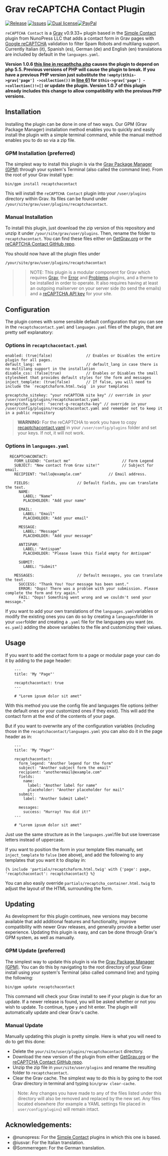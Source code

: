 # Grav reCAPTCHA Contact Plugin

[![Release](https://img.shields.io/github/release/aradianoff/recaptchacontact.svg)][release] [![Issues](https://img.shields.io/github/issues/aradianoff/recaptchacontact.svg)][issues] [![Dual license](https://img.shields.io/badge/license-MIT-blue.svg)](LICENSE "License")[![PayPal](https://www.paypal.com/en_US/i/btn/btn_donate_SM.gif)][paypal]

`reCAPTCHA Contact` is a [Grav](http://github.com/getgrav/grav) v0.9.33+ plugin based in the [Simple Contact](https://github.com/nunopress/grav-plugin-simple_contact) plugin from NunoPress LLC that adds a contact form in Grav pages with [Google reCAPTCHA](https://www.google.com/recaptcha/) validation to filter Spam Robots and multilang support. Currently Italian (it), Spanish (es), German (de) and English (en) translations are included by default in the `languages.yaml`.

**Version 1.0.6 [this line in recapthcha.php](https://github.com/aradianoff/recaptchacontact/blob/master/recaptchacontact.php#L61) causes the plugin to depend on php 5.5. Previous versions of PHP will cause the plugin to break. If you have a previous PHP version just substitute the `!empty($this->grav['page'] ->collection())` in [line 61](https://github.com/aradianoff/recaptchacontact/blob/master/recaptchacontact.php#L61) for `$this->grav['page'] ->collection()!=[]` or update the plugin. Version 1.0.7 of this plugin already includes this change to allow compatibility with the previous PHP versions.** 

## Installation

Installing the plugin can be done in one of two ways. Our GPM (Grav Package Manager) installation method enables you to quickly and easily install the plugin with a simple terminal command, while the manual method enables you to do so via a zip file.

### GPM Installation (preferred)

The simplest way to install this plugin is via the [Grav Package Manager (GPM)](http://learn.getgrav.org/advanced/grav-gpm) through your system's Terminal (also called the command line).  From the root of your Grav install type:

    bin/gpm install recaptchacontact

This will install the `reCAPTCHA Contact` plugin into your `/user/plugins` directory within Grav. Its files can be found under `/your/site/grav/user/plugins/recaptchacontact`.

### Manual Installation

To install this plugin, just download the zip version of this repository and unzip it under `/your/site/grav/user/plugins`. Then, rename the folder to `recaptchacontact`. You can find these files either on [GetGrav.org](http://getgrav.org/downloads/plugins#extras) or the [reCAPTCHA Contact GitHub repo](https://github.com/aradianoff/recaptchacontact).

You should now have all the plugin files under

    /your/site/grav/user/plugins/recaptchacontact

>> NOTE: This plugin is a modular component for Grav which requires [Grav](http://github.com/getgrav/grav), the [Error](https://github.com/getgrav/grav-plugin-error) and [Problems](https://github.com/getgrav/grav-plugin-problems) plugins, and a theme to be installed in order to operate. It also requires having at least an outgoing mailserver on your server side (to send the emails) and a [reCAPTCHA API key](www.google.com/recaptcha/) for your site.

## Configuration

The plugin comes with some sensible default configuration that you can see in the `recaptchacontact.yaml` and `languages.yaml` files of the plugin, that are pretty self explanatory:

### Options in `recaptchacontact.yaml`

```
enabled: (true|false)               // Enables or Disables the entire plugin for all pages.
default_lang: en                    // default_lang in case there is no multilang support in the installation
disable_css: (false|true)           // Enables or Disables the small stylesheet that provides default styles for the form and messages
inject_template: (true|false)       // If false, you will need to include the `recaptchaform.html.twig` in your templates

grecaptcha_sitekey: "your reCAPTCHA site key" // override in your /user/config/plugins/recaptchacontact.yaml
grecaptcha_secret: "secret-g-recaptcha-key" // override in your /user/config/plugins/recaptchacontact.yaml and remember not to keep it in a public repository
```

> **WARNING:** For the reCAPTCHA to work you have to copy [recaptchacontact.yaml](recaptchacontact.yaml) in your `/user/config/plugins` folder and set your keys. If not, it will not work.

### Options in `languages.yaml`

```
  RECAPTCHACONTACT:
    FORM_LEGEND: "Contact me"                       // Form Legend
    SUBJECT: "New contact from Grav site!"          // Subject for email.
    RECIPIENT: "hello@example.com"            // Email address.

    FIELDS:                     // Default fields, you can translate the text.
      NAME:
        LABEL: "Name"
        PLACEHOLDER: "Add your name"

      EMAIL:
        LABEL: "Email"
        PLACEHOLDER: "Add your email"

      MESSAGE:
        LABEL: "Message"
        PLACEHOLDER: "Add your message"

      ANTISPAM:
        LABEL: "Antispam"
        PLACEHOLDER: "Please leave this field empty for Antispam"

      SUBMIT:
        LABEL: "Submit"

    MESSAGES:                   // Default messages, you can translate the text.
      SUCCESS: "Thank You! Your message has been sent."
      ERROR: "Oops! There was a problem with your submission. Please complete the form and try again."
      FAIL: "Oops! Something went wrong and we couldn't send your message."
```

If you want to add your own translations of the `languages.yaml`variables or modify the existing ones you can do so by creating a `languages`folder in your `user`folder and creating a `.yaml` file for the languages you want (ex. `es.yaml`) adding the above variables to the file and customizing their values.

## Usage

If you want to add the contact form to a page or modular page your can do it by adding to the page header:

```
    ---
    title: 'My "Page"'

    recaptchacontact: true
    ---

    # "Lorem ipsum dolor sit amet"
```

With this method you use the config file and languages file options (either the default ones or your customized ones if they exist). This will add the contact form at the end of the contents of your page.

But if you want to overwrite any of the configuration variables (including those in the `recaptchacontact/languages.yaml` you can also do it in the page header as in:

```
    ---
    title: 'My "Page"'

    recaptchacontact:
      form_legend: "Another legend for the form"
      subject: "Another subject form the email"
      recipient: "anotheremail@example.com"
      fields:
        name:
          label: "Another label for name"
          placeholder: "Another placeholder for mail"
      submit:
        label: "Another Submit Label"

      messages:
        success: "Hurray! You did it!"
    ---

    # "Lorem ipsum dolor sit amet"
```

Just use the same structure as in the `languages.yaml`file but use lowercase letters instead of uppercase.

If you want to position the form in your template files manually, set `inject_template` to `false` (see above), and add the following to any templates that you want it to display in:

    {% include 'partials/recaptchaform.html.twig' with {'page': page, 'recaptchacontact': recaptchacontact} %}
    
You can also easily override `partials/recaptcha_container.html.twig` to adjust the layout of the HTML surrounding the form. 

## Updating

As development for this plugin continues, new versions may become available that add additional features and functionality, improve compatibility with newer Grav releases, and generally provide a better user experience. Updating this plugin is easy, and can be done through Grav's GPM system, as well as manually.

### GPM Update (preferred)

The simplest way to update this plugin is via the [Grav Package Manager (GPM)](http://learn.getgrav.org/advanced/grav-gpm). You can do this by navigating to the root directory of your Grav install using your system's Terminal (also called command line) and typing the following:

    bin/gpm update recaptchacontact

This command will check your Grav install to see if your plugin is due for an update. If a newer release is found, you will be asked whether or not you wish to update. To continue, type `y` and hit enter. The plugin will automatically update and clear Grav's cache.

### Manual Update

Manually updating this plugin is pretty simple. Here is what you will need to do to get this done:

* Delete the `your/site/user/plugins/recaptchacontact` directory.
* Download the new version of the plugin from either [GetGrav.org](http://getgrav.org/downloads/plugins#extras) or the [reCAPTCHA Contact GitHub repo](https://github.com/aradianoff/recaptchacontact).
* Unzip the zip file in `your/site/user/plugins` and rename the resulting folder to `recaptchacontact`.
* Clear the Grav cache. The simplest way to do this is by going to the root Grav directory in terminal and typing `bin/grav clear-cache`.

> Note: Any changes you have made to any of the files listed under this directory will also be removed and replaced by the new set. Any files located elsewhere (for example a YAML settings file placed in `user/config/plugins`) will remain intact.

## Acknowledgements:

- @nunopress: For the [Simple Contact](https://github.com/nunopress/grav-plugin-simple_contact) plugins in which this one is based.
- @iusvar: For the Italian translation.
- @Sommerregen: For the German translation.

[paypal]: https://www.paypal.com/cgi-bin/webscr?cmd=_donations&business=QQP5DLH48X4VC&lc=ES&item_name=aRadianOff&item_number=reCatpchaContactPlugin&currency_code=EUR&bn=PP%2dDonationsBF%3abtn_donate_SM%2egif%3aNonHosted "Donate for my GitHub project using PayPal"
[release]: https://github.com/aradianoff/recaptchacontact/releases
[issues]: https://github.com/aradianoff/recaptchacontact/issues

